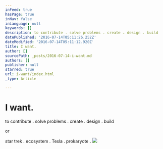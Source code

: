 ```yaml
---
inFeed: true
hasPage: true
inNav: false
inLanguage: null
keywords: []
description: to contribute . solve problems . create . design . build
datePublished: '2016-07-14T05:11:26.252Z'
dateModified: '2016-07-14T05:11:12.920Z'
title: I want.
author: []
sourcePath: _posts/2016-07-14-i-want.md
authors: []
publisher: null
starred: true
url: i-want/index.html
_type: Article

---
```

# I want.

to contribute . solve problems . create . design . build

or

star trek . ecosystem . Tesla . prokaryote .
![](https://the-grid-user-content.s3-us-west-2.amazonaws.com/f2840c2c-f5a4-4a9b-ad62-a5be95a93f02.jpg)